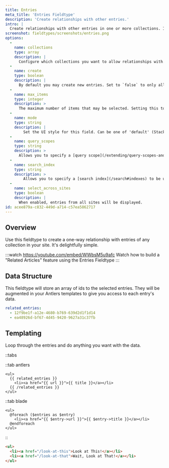 ```yaml
---
title: Entries
meta_title: 'Entries Fieldtype'
description: 'Create relationships with other entries.'
intro: |
  Create relationships with other entries in one or more collections. It's not very much like online dating because you can create and link the entries on the fly without leaving the page.
screenshot: fieldtypes/screenshots/entries.png
options:
  -
    name: collections
    type: array
    description: |
      Configure which collections you want to allow relationships with.
  -
    name: create
    type: boolean
    description: |
      By default you may create new entries. Set to `false` to only allow selecting from existing entries.
  -
    name: max_items
    type: integer
    description: >
      The maximum number of items that may be selected. Setting this to `1` will change the UI to a dropdown.
  -
    name: mode
    type: string
    description: |
        Set the UI style for this field. Can be one of 'default' (Stack Selector), 'select' (Select Dropdown) or 'typeahead' (Typeahead Field).
  -
    name: query_scopes
    type: string
    description: >
      Allows you to specify a [query scope](/extending/query-scopes-and-filters#scopes) which should be applied when retrieving selectable assets. You should specify the query scope's handle, which is usually the name of the class in snake case. For example: `MyAwesomeScope` would be `my_awesome_scope`.
  -
    name: search_index
    type: string
    description: >
        Allows you to specify a [search index](/search#indexes) to be used when searching for entries.
  -
    name: select_across_sites
    type: boolean
    description: |
      When enabled, entries from all sites will be displayed. 
id: acee879a-c832-449d-a714-c57ea5862717
---
```

## Overview

Use this fieldtype to create a one-way relationship with entries of any collection in your site. It's delightfully simple.

:::watch https://youtube.com/embed/WWbsM5u9afc
Watch how to build a "Related Articles" feature using the Entries Fieldtype
:::

## Data Structure

This fieldtype will store an array of ids to the selected entries. They will be augmented in your Antlers templates to give you access to each entry's data.

``` yaml
related_entries:
  - 12f9be1f-a12e-4680-b769-639d2d1f1d14
  - ea48926d-bf67-4d45-9420-9627a31c37fb
  ```

## Templating

Loop through the entries and do anything you want with the data.

::tabs

::tab antlers
```antlers
<ul>
  {{ related_entries }}
    <li><a href="{{ url }}">{{ title }}</a></li>
  {{ /related_entries }}
</ul>
```

::tab blade
```blade
<ul>
  @foreach ($entries as $entry)
    <li><a href="{{ $entry->url }}">{{ $entry->title }}</a></li>
  @endforeach
</ul>
```

::

```html
<ul>
  <li><a href="/look-at-this">Look at This!</a></li>
  <li><a href="/look-at-that">Wait, Look at That!</a></li>
</ul>
```
